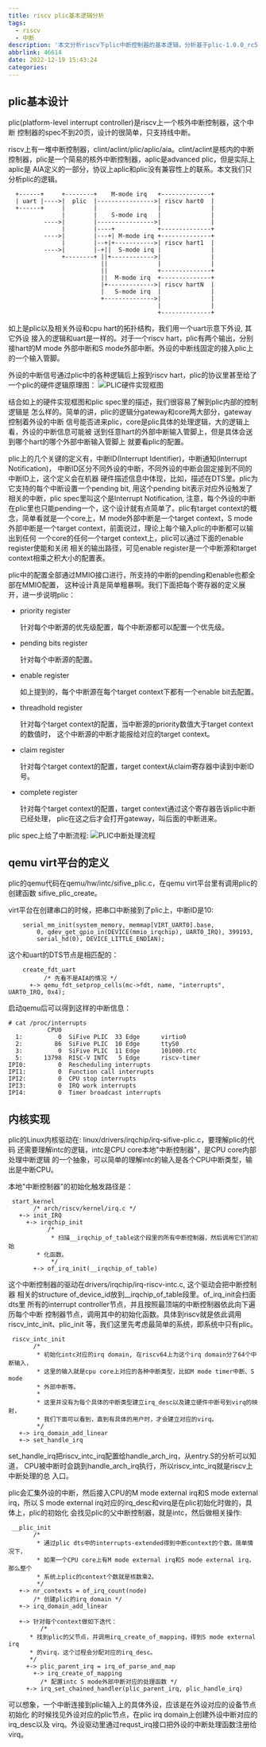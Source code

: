 ```yaml
---
title: riscv plic基本逻辑分析
tags:
  - riscv
  - 中断
description: '本文分析riscv下plic中断控制器的基本逻辑，分析基于plic-1.0.0_rc5, qemu代码基于v7.1.50, Linux内核代码基于v6.1。'
abbrlink: 46614
date: 2022-12-19 15:43:24
categories:
---
```


plic基本设计
-------------

 plic(platform-level interrupt controller)是riscv上一个核外中断控制器，这个中断
 控制器的spec不到20页，设计的很简单，只支持线中断。

 riscv上有一堆中断控制器，clint/aclint/plic/aplic/aia。clint/aclint是核内的中断
 控制器，plic是一个简易的核外中断控制器，aplic是advanced plic，但是实际上aplic是
 AIA定义的一部分，协议上aplic和plic没有兼容性上的联系。本文我们只分析plic的逻辑。

```
  +------+     +--------+    M-mode irq   +--------------+
  | uart |---->|  plic  |---------------->| riscv hart0  |
  +------+     |        |                 |              |
               |        |    S-mode irq   |              |
          ---->|        |---------------->|              |
               |        |----+            +--------------+
          ---->|        |---+| M-mode irq +--------------+
               |        |--+|+----------->| riscv hart1  |
          ---->|        |-+||  S-mode irq |              |
               +--------+ ||+------------>|              |
                          ||              |              |
                          ||              +--------------+
                          ||  M-mode irq  +--------------+
                          |+------------->| riscv hartN  |
                          |   S-mode irq  |              |
                          +-------------->|              |
                                          |              |
                                          +--------------+
```
 如上是plic以及相关外设和cpu hart的拓扑结构，我们用一个uart示意下外设, 其它外设
 接入的逻辑和uart是一样的。对于一个riscv hart，plic有两个输出，分别接hart的M mode
 外部中断和S mode外部中断。外设的中断线固定的接入plic上的一个输入管脚。

 外设的中断信号通过plic中的各种逻辑后上报到riscv hart，plic的协议里甚至给了一个plic的硬件逻辑原理图：
 ![PLIC硬件实现框图](plic_hardware.png)

 结合如上的硬件实现框图和plic spec里的描述，我们很容易了解到plic内部的控制逻辑是
 怎么样的。简单的讲，plic的逻辑分gateway和core两大部分，gateway控制着外设的中断
 信号能否进来plic，core是plic具体的处理逻辑，大的逻辑上看，外设的中断信息可能被
 送到任意hart的外部中断输入管脚上，但是具体会送到哪个hart的哪个外部中断输入管脚上
 就要看plic的配置。

 plic上的几个关键的定义有，中断ID(Interrupt Identifier)，中断通知(Interrupt Notification)，
 中断ID区分不同外设的中断，不同外设的中断会固定接到不同的中断ID上，这个定义会在机器
 硬件描述信息中体现，比如，描述在DTS里。plic为它支持的每个中断设置一个pending bit,
 用这个pending bit表示对应外设触发了相关的中断，plic spec里叫这个是Interrupt Notification,
 注意，每个外设的中断在plic里也只能pending一个，这个设计就有点简单了。plic有target
 context的概念，简单看就是一个core上，M mode外部中断是一个target context，S mode
 外部中断是一个target context，前面说过，理论上每个输入plic的中断都可以输出到任何
 一个core的任何一个target context上，plic可以通过下面的enable register使能和关闭
 相关的输出路径，可见enable register是一个中断源和target context相乘之积大小的配置表。

 plic中的配置全部通过MMIO接口进行，所支持的中断的pending和enable也都全部在MMIO配置，
 这种设计真是简单粗暴啊。我们下面把每个寄存器的定义展开，进一步说明plic：

 - priority register

   针对每个中断源的优先级配置，每个中断源都可以配置一个优先级。

 - pending bits register

   针对每个中断源的配置。

 - enable register

   如上提到的，每个中断源在每个target context下都有一个enable bit去配置。

 - threadhold register

   针对每个target context的配置，当中断源的priority数值大于target context的数值时，
   这个中断源的中断才能报给对应的target context。

 - claim register

   针对每个target context的配置，target context从claim寄存器中读到中断ID号。

 - complete register

   针对每个target context的配置，target context通过这个寄存器告诉plic中断已经处理，
   plic在这之后才会打开gateway，叫后面的中断进来。

 plic spec上给了中断流程:
 ![PLIC中断处理流程](plic_flow.png)

qemu virt平台的定义
--------------------

 plic的qemu代码在qemu/hw/intc/sifive_plic.c，在qemu virt平台里有调用plic的创建函数
 sifive_plic_create。

 virt平台在创建串口的时候，把串口中断接到了plic上，中断ID是10:
```
    serial_mm_init(system_memory, memmap[VIRT_UART0].base,
        0, qdev_get_gpio_in(DEVICE(mmio_irqchip), UART0_IRQ), 399193,
        serial_hd(0), DEVICE_LITTLE_ENDIAN);
```
 这个和uart的DTS节点是相匹配的：
```
    create_fdt_uart
          /* 先看不是AIA的情况 */
      +-> qemu_fdt_setprop_cells(mc->fdt, name, "interrupts", UART0_IRQ, 0x4);
```
 启动qemu后可以得到这样的中断信息：
```
# cat /proc/interrupts 
           CPU0       
  1:          0  SiFive PLIC  33 Edge      virtio0
  2:         86  SiFive PLIC  10 Edge      ttyS0
  3:          0  SiFive PLIC  11 Edge      101000.rtc
  5:      13798  RISC-V INTC   5 Edge      riscv-timer
IPI0:         0  Rescheduling interrupts
IPI1:         0  Function call interrupts
IPI2:         0  CPU stop interrupts
IPI3:         0  IRQ work interrupts
IPI4:         0  Timer broadcast interrupts
```

内核实现
---------

 plic的Linux内核驱动在: linux/drivers/irqchip/irq-sifive-plic.c，要理解plic的代码
 还需要理解intc的逻辑，intc是CPU core本地"中断控制器"，是CPU core内部处理中断逻辑
 的一个抽象，可以简单的理解intc的输入是各个CPU中断类型，输出是中断CPU。

 本地"中断控制器"的初始化触发路径是：
```
 start_kernel
       /* arch/riscv/kernel/irq.c */
   +-> init_IRQ
     +-> irqchip_init
           /*
            * 扫描__irqchip_of_table这个段里的所有中断控制器，然后调用它们的初始
	    * 化函数。
            */
       +-> of_irq_init(__irqchip_of_table)
```
 这个中断控制器的驱动在drivers/irqchip/irq-riscv-intc.c, 这个驱动会把中断控制器
 相关的structure of_device_id放到__irqchip_of_table段里。of_irq_init会扫面dts里
 所有的interrupt controller节点，并且按照最顶端的中断控制器依此向下遍历每个中断
 控制器节点，调用其中的初始化函数。具体到riscv就是依此调用riscv_intc_init、plic_init
 等，我们这里先考虑最简单的系统，即系统中只有plic。
 
```
 riscv_intc_init
       /*
        * 初始化intc对应的irq domain, 在riscv64上为这个irq domain分了64个中断输入，
        * 这里的输入就是cpu core上对应的各种中断类型，比如M mode timer中断、S mode
        * 外部中断等。
        *
        * 这里并没有为每个具体的中断类型建立irq_desc以及建立硬件中断号到virq的映射，
        * 我们下面可以看到，直到有具体的用户时，才会建立对应的virq。
        */
   +-> irq_domain_add_linear
   +-> set_handle_irq
```
 set_handle_irq把riscv_intc_irq配置给handle_arch_irq，从entry.S的分析可以知道，
 CPU被中断时会跳到handle_arch_irq执行，所以riscv_intc_irq就是riscv上中断处理的总
 入口。

 plic会汇集外设的中断，然后接入CPU的M mode external irq和S mode external irq，所以
 S mode external irq对应的irq_desc和virq是在plic初始化时做的，具体上，plic的初始化
 会找见plic的父中断控制器，就是intc，然后做相关操作:
```
 __plic_init
       /*
        * 通过plic dts中的interrupts-extended得到中断context的个数，简单情况下，
        * 如果一个CPU core上有M mode external irq和S mode external irq，那么整个
        * 系统上plic的context个数就是核数乘2。
        */
   +-> nr_contexts = of_irq_count(node)
       /* 创建plic的irq domain */
   +-> irq_domain_add_linear

   +-> 针对每个context做如下迭代：
         /*
	  * 找到plic的父节点，并调用irq_create_of_mapping，得到S mode external irq
	  * 的virq，这个过程会分配对应的irq_desc。
	  */
     +-> plic_parent_irq = irq_of_parse_and_map
       +-> irq_create_of_mapping
         /* 配置intc S mode外部中断对应的处理函数 */
     +-> irq_set_chained_handler(plic_parent_irq, plic_handle_irq)
```

 可以想象，一个中断连接到plic输入上的具体外设，应该是在外设对应的设备节点初始化
 的时候找见外设对应的plic节点，在plic irq domain上创建外设中断对应的irq_desc以及
 virq。外设驱动里通过requst_irq接口把外设的中断处理函数注册给virq。

